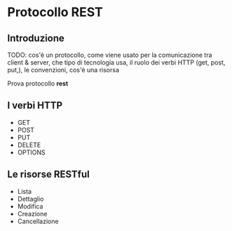 # Protocollo REST

## Introduzione

TODO: cos'è un protocollo, come viene usato per la comunicazione tra client & server, che tipo di tecnologia usa, il ruolo dei verbi HTTP (get, post, put,), le convenzioni, cos'è una risorsa

Prova protocollo **rest**


## I verbi HTTP

* GET
* POST
* PUT
* DELETE
* OPTIONS

## Le risorse RESTful

* Lista
* Dettaglio
* Modifica
* Creazione
* Cancellazione
